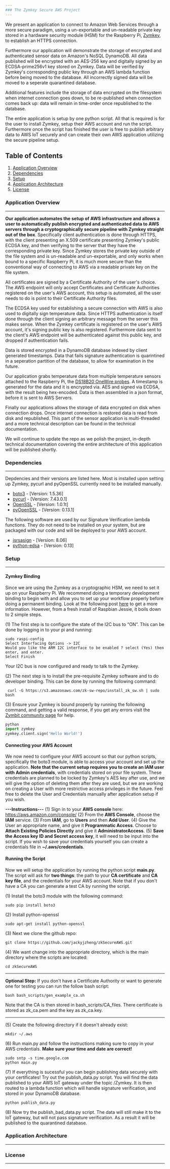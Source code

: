```yaml
---
### The Zymkey Secure AWS Project
---
```

We present an application to connect to Amazon Web Services through a more secure paradigm, using a un-exportable and un-readable private key stored in a hardware security module (HSM) for the Raspberry Pi, [Zymkey](https://www.zymbit.com/), to establish an HTTPS connection.

Furthermore our application will demonstrate the storage of encrypted and authenticated sensor data on Amazon's NoSQL DynamoDB. All data published will be encrypted with an AES-256 key and digitally signed by an ECDSA-prime256v1 key stored on Zymkey. Data will be verified by Zymkey's corresponding public key through an AWS lambda function before being moved to the database. All incorrectly signed data will be moved to a seperate quarantined database.

Additional features include the storage of data encrypted on the filesystem when internet connection goes down, to be re-published when connection comes back up: data will remain in time-order once republished to the database.

The entire application is setup by one python script. All that is required is for the user to install Zymkey, setup their AWS account and run the script. Furthermore once the script has finished the user is free to publish arbitrary data to AWS IoT securely and can create their own AWS application utilizing the secure pipeline setup.

## Table of Contents
1. [Application Overview](#app_overview)
2. [Dependencies](#dependencies)
3. [Setup](#setup)
4. [Application Architecture](#app_architecture)
5. [License](#license)

### <a name="app_overview"/> Application Overview 
---
**Our application automates the setup of AWS infrastructure and allows a user to automatically publish encrypted and authenticated data to AWS servers through a cryptographically secure pipeline with Zymkey straight out of the box**. Specifically client authentication is done through HTTPS, with the client presenting an X.509 certificate presenting Zymkey's public ECDSA key, and then verifying to the server that they have the corresponding private key. Since Zymkey stores the  private key outside of the file system and is un-readable and un-exportable, and only works when bound to a specific Raspberry Pi, it is much more secure than the conventional way of connecting to AWS via a readable private key on the file system.

All certificates are signed by a Certificate Authority of the user's choice. The AWS endpoint will only accept Certificates and Certificate Authorities registered on the user's AWS account, this setup is automated, all the user needs to do is point to their Certificate Authority files.

The ECDSA key used for establishing a secure connection with AWS is also used to digitally sign temperature data. Since HTTPS authentication is itself done through the client signing an arbitrary message from the server this makes sense. When the Zymkey certificate is registered on the user's AWS account, it's signing public key is also registered. Furthermore data sent to the client's AWS endpoint will be authenticated against this public key, and dropped if authentication fails. 

Data is stored encrypted in a DynamoDB database indexed by client generated timestamps. Data that fails signature authentication is quarintined in a seperation partition of the database, to allow for examination in the future.

Our application grabs temperature data from multiple temperature sensors attached to the Raspberry Pi, the [DS18B20 OneWire probes](https://learn.adafruit.com/adafruits-raspberry-pi-lesson-11-ds18b20-temperature-sensing/hardware). A timestamp is generated for the data and  it is encrypted via. AES and signed via ECDSA, with the result being hex-encoded. Data is then assembled in a json format, before it is sent to AWS Servers.

Finally our applications allows the storage of data encrypted on disk when connection drops. Once internet connection is restored data is read from disk and republished. This part of the sensor application is multi-threaded and a more technical description can be found in the technical documentation.

We will continue to update the repo as we polish the project, in-depth technical documentation covering the entire architecture of this application will be published shortly.

### <a name="dependencies"/> Dependencies 
---
Depdencies and their versions are listed here. Most is installed upon setting up Zymkey, pycurl and pyOpenSSL currently need to be installed manually.

* [boto3](https://boto3.readthedocs.io/en/latest/) - [Version: 1.5.36]
* [pycurl](http://pycurl.io/) - [Version: 7.43.0.1] 
* [OpenSSL](https://www.openssl.org/) - [Version: 1.0.1t]
* [pyOpenSSL](https://pyopenssl.org/en/stable/) - [Version: 0.13.1]

The following software are used by our Signature Verification lambda functions. They do not need to be installed on your system, but are packaged with our code and will be deployed to your AWS account.

* [jsrsasign](https://kjur.github.io/jsrsasign/) - [Version: 8.06]
* [python-edsa](https://github.com/warner/python-ecdsa) - [Version: 0.13]

### <a name="setup"/> Setup
---
#### Zymkey Binding
Since we are using the Zymkey as a cryptographic HSM, we need to set it up on your Raspberry Pi. We recommend doing a temporary development binding to begin with and allow you to set up your workflow properly before doing a permanent binding. Look at the following post [here](https://community.zymbit.com/t/getting-started-with-zymkey-4i/202/6) to get a more information. However, from a fresh install of Raspbian Jessie, it boils down to 2 simple steps.

(1) The first step is to configure the state of the I2C bus to “ON”.  This can be done by logging in to your pi and running:
```
sudo raspi-config
Select Interfacing Options -> I2C
Would you like the ARM I2C interface to be enabled ? select (Yes) then enter, and enter.
Select Finish
```
Your I2C bus is now configured and ready to talk to the Zymkey. 

(2) The next step is to install the pre-requisite Zymkey software and to do developer binding. This can be done by running the following command:
```
 curl -G https://s3.amazonaws.com/zk-sw-repo/install_zk_sw.sh | sudo bash
```
(3) Ensure your Zymkey is bound properly by running the following command, and getting a valid response, if you get any errors visit the [Zymbit community page](https://community.zymbit.com/) for help.
```python
python
import zymkey
zymkey.client.sign('Hello World!')
```
#### Connecting your AWS Account
We now need to configure your AWS account so that our python scripts, specifically the boto3 module, is able to access your account and set up the application. **Note that the current setup requires you to create an IAM user with Admin credentials**, with credentials stored on your file system. These credentials are planned to be locked by Zymkey's AES key after use, and we will give the option of deleting them after they are used, but we are working on creating a User with more restrictive access privileges in the future. Feel free to delete the User and Credentials manually after application setup if you wish.

**---Instructions---**
(1) Sign in to your **AWS console** here: https://aws.amazon.com/console/
(2) From the **AWS Console**, choose the **IAM** service.
(3) From **IAM**, go to **Users** and then **Add User**.
(4) Give the User an appropriate name, and give it **Programmatic Access**. Choose to **Attach Existing Policies Directly** and give it **AdministratorAccess**.
(5) **Save the Access key ID and Secret access key**, it will need to be input into the script. If you wish to save your credentials yourself you can create a credentials file in **~/.aws/credentials**.

#### Running the Script
Now we will setup the application by running the python script **main.py**. The script will ask for **two things**: the path to your **CA certificate** and **CA key file**, and the credentials for your AWS account. Note that if you don't have a CA you can generate a test CA by running the script.

(1) Install the boto3 module with the following command:
```
sudo pip install boto3
```
(2) Install python-openssl
```
sudo apt-get install python-openssl
```
(3) Next we clone the github repo:
```
git clone https://github.com/jackyjzheng/zkSecureAWS.git
```
(4) We want change into the appropriate directory, which is the main directory where the scripts are located:
```
cd zkSecureAWS
```
---
**Optional Step:**
If you don't have a Certificate Authority or want to generate one for testing you can run the follow bash script:
```
bash bash_scripts/gen_example_ca.sh
```
Note that the CA is then stored in bash_scripts/CA_files. There certificate is stored as zk_ca.pem and the key as zk_ca.key.

---
(5) Create the following directory if it doesn't already exist:
```
mkdir ~/.aws
```
(6) Run main.py and follow the instructions making sure to copy in your AWS credentials. **Make sure your time and date are correct!**
```
sudo sntp -s time.google.com
python main.py
```
(7) If everything is sucessful you can begin publishing data securely with your certificates! Try out the publish_data.py script. You will find the data published to your AWS IoT gateway under the topic /Zymkey. It is then routed to a lambda function which will handle signature verification, and stored in your DynamoDB database.
```
python publish_data.py
```
(8) Now try the publish_bad_data.py script. The data will still make it to the IoT gateway, but will not pass signature verification. As a result it will be published to the quarantined database.
### <a name="app_architecture"/> Application Architecture
---
### <a name="license"/> License 
---
